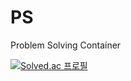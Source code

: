 # PS
Problem Solving Container

[![Solved.ac
프로필](http://mazassumnida.wtf/api/generate_badge?boj=rlarltj123)](https://solved.ac/rlarltj123)
